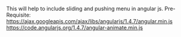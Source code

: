This will help to include sliding and pushing menu in angular js.
Pre-Requisite:
https://ajax.googleapis.com/ajax/libs/angularjs/1.4.7/angular.min.js
https://code.angularjs.org/1.4.7/angular-animate.min.js